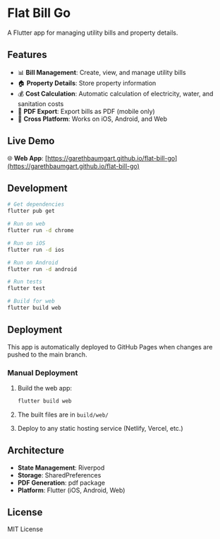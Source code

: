# Flat Bill Go

A Flutter app for managing utility bills and property details.

## Features

- 📊 **Bill Management**: Create, view, and manage utility bills
- 🏠 **Property Details**: Store property information
- 💰 **Cost Calculation**: Automatic calculation of electricity, water, and sanitation costs
- 📄 **PDF Export**: Export bills as PDF (mobile only)
- 📱 **Cross Platform**: Works on iOS, Android, and Web

## Live Demo

🌐 **Web App**: [https://garethbaumgart.github.io/flat-bill-go](https://garethbaumgart.github.io/flat-bill-go)

## Development

```bash
# Get dependencies
flutter pub get

# Run on web
flutter run -d chrome

# Run on iOS
flutter run -d ios

# Run on Android
flutter run -d android

# Run tests
flutter test

# Build for web
flutter build web
```

## Deployment

This app is automatically deployed to GitHub Pages when changes are pushed to the main branch.

### Manual Deployment

1. Build the web app:
   ```bash
   flutter build web
   ```

2. The built files are in `build/web/`

3. Deploy to any static hosting service (Netlify, Vercel, etc.)

## Architecture

- **State Management**: Riverpod
- **Storage**: SharedPreferences
- **PDF Generation**: pdf package
- **Platform**: Flutter (iOS, Android, Web)

## License

MIT License